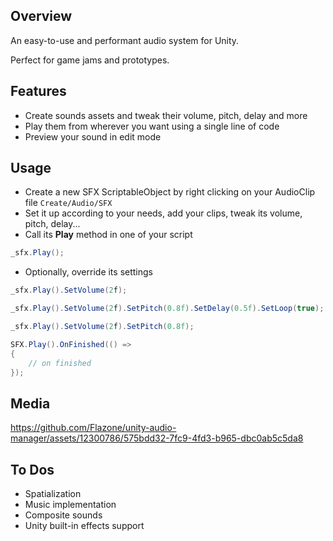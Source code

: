 ## Overview
An easy-to-use and performant audio system for Unity.

Perfect for game jams and prototypes.

## Features
- Create sounds assets and tweak their volume, pitch, delay and more
- Play them from wherever you want using a single line of code
- Preview your sound in edit mode
  
## Usage
- Create a new SFX ScriptableObject by right clicking on your AudioClip file `Create/Audio/SFX`
- Set it up according to your needs, add your clips, tweak its volume, pitch, delay...
- Call its **Play** method in one of your script

```C#
_sfx.Play();
```
- Optionally, override its settings
```C#
_sfx.Play().SetVolume(2f);
```

```C#
_sfx.Play().SetVolume(2f).SetPitch(0.8f).SetDelay(0.5f).SetLoop(true);
```

```C#
_sfx.Play().SetVolume(2f).SetPitch(0.8f);
```

```C#
SFX.Play().OnFinished(() =>
{
    // on finished
});
```

## Media
https://github.com/Flazone/unity-audio-manager/assets/12300786/575bdd32-7fc9-4fd3-b965-dbc0ab5c5da8


## To Dos
- Spatialization
- Music implementation
- Composite sounds
- Unity built-in effects support
